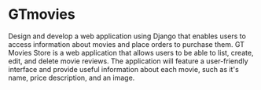 # GTmovies
Design and develop a web application using Django that enables users to access information about movies and place orders to purchase them. GT Movies Store is a web application that allows users to be able to list, create, edit, and delete movie reviews. The application will feature a user-friendly interface and provide useful information about each movie, such as it's name, price description, and an image.